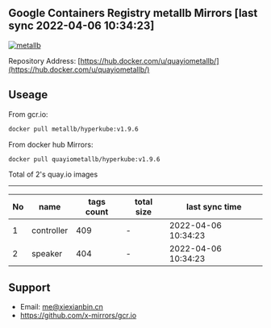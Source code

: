 Google Containers Registry metallb Mirrors [last sync 2022-04-06 10:34:23]
-------

[![metallb](https://github.com/x-mirrors/gcr.io/actions/workflows/metallb.yml/badge.svg?branch=main)](https://github.com/x-mirrors/gcr.io/actions/workflows/metallb.yml)

Repository Address: [https://hub.docker.com/u/quayiometallb/](https://hub.docker.com/u/quayiometallb/)

Useage
-------

From gcr.io:
```bash
docker pull metallb/hyperkube:v1.9.6
```

From docker hub Mirrors:
```bash
docker pull quayiometallb/hyperkube:v1.9.6
```

Total of 2's quay.io images

-------

| No  | name | tags count | total size | last sync time |
| --- | ----- | ---------- | ---------- | -------------- |
| 1 | controller | 409 | - | 2022-04-06 10:34:23 |
| 2 | speaker | 404 | - | 2022-04-06 10:34:23 |

Support
-------

- Email: me@xiexianbin.cn
- https://github.com/x-mirrors/gcr.io
